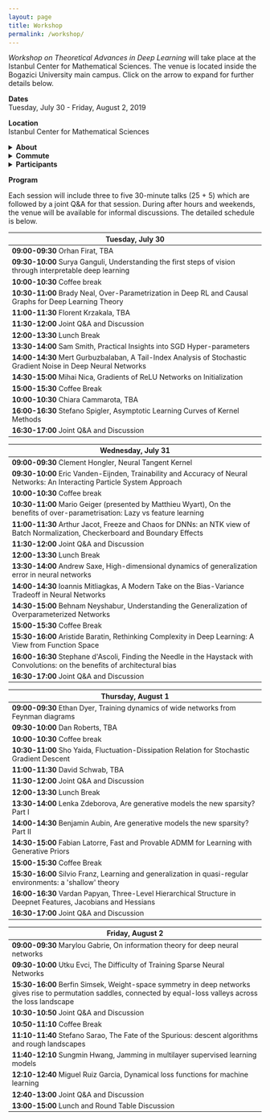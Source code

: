 ```yaml
---
layout: page
title: Workshop
permalink: /workshop/
---
```


_Workshop on Theoretical Advances in Deep Learning_ will take place at the Istanbul Center for Mathematical Sciences. The venue is located inside the Bogazici University main campus. Click on the arrow to expand for further details below.   

**Dates**  
Tuesday, July 30 - Friday, August 2, 2019   

**Location**  
Istanbul Center for Mathematical Sciences

<details>
    <summary>
        <b>
            About
        </b>
    </summary>
    <p markdown="1">  

        __Abstract:__ During the past few years, differentiable programming as a paradigm of deep learning provided cutting edge applications of machine learning in large scale problems in wide areas covering vision, speech, translation, and various autonomous machines. However, the success rate of working models is much faster than the scientific progress on understanding the working principles of such systems. More recently, theoretical developments shed some light on the inner workings of toy models on simple tasks, yet the community is still missing theoretical results that have strong predictive power on what to expect from large scale models on complex tasks and how to design them to improve their performance. In an attempt to move towards deeper understanding, we aim to bring together a group of researchers interested in the theoretical understanding of deep learning. The workshop is devoted to reviewing the most recent literature to bring everyone at the same level in terms of our current understanding, further, we will discuss theoretical challenges and propose ways to move forward. We will also devote one day of the workshop to interact with the local machine learning community that will include an opportunity for interested advanced students to introduce themselves and we will have a public lecture covering current trends in machine learning.  

    </p>
    <p>
        <p><strong>Topics:</strong></p>
        <ul>
        <li>Toy models that exhibit characteristic features of large scale systems  </li>
        <li>Scaling laws of neural networks with their degrees of freedom  </li>
        <li>Algorithmic effects and regularization in training neural networks  </li>
        <li>The role of the structure in data and teacher-student networks  </li>
        <li>Limiting behavior of simple models  </li>
        <li>Statistical physics approach to neural networks implications and its limits  </li> 
        <li>The role of priors on the performance of models </li>
        </ul>
    </p>
</details>

<details>
    <summary>
        <b markdown="1">
            Commute
        </b>
    </summary>
    <p markdown="1">  

        The subway station next to the campus is [Bogazici Universitesi Istasyonu](https://goo.gl/maps/VrC42pG9vi7u2vpW9). It is the last stop on line M6. Take line M2 (goes through Taksim) and transfer at the station called **Levent** (you can't miss it!).

        Commute to Bogazici University South Campus  
        ![commute](/assets/images/map1-.jpg)
        Closer look at the South Campus  
        ![campus](/assets/images/map2-.jpg)
        Zooming in on IMBM  
        ![venue](/assets/images/map3-.jpg)
       
    </p>
</details>


<details>
    <summary>
        <b markdown="1">
            Participants
        </b>
    </summary>
    <p>  
    <ul>
        <li>Ethem Alpaydin, Ozyegin University  </li>

        <li>Anima Anandkumar, Caltech &amp; NVIDIA  </li>

        <li>Benjamin Aubin, ENS  </li>

        <li>Aristide Baratin, MILA  </li>

        <li>David Belius, University of Basel  </li>

        <li>&dagger;Giulio Biroli, ENS  </li>

        <li>Chiara Cammarota, King's College London  </li>

        <li>Stephane d'Ascoli, ENS  </li>

        <li>Ethan Dyer, Google  </li>

        <li>Alp Eden, Bogazici University (retired)  </li>

        <li>Utku Evci, Google  </li>
        
        <li>Chiara Facciola, MOX - Politecnico di Milano  </li>

        <li>Orhan Firat, Google   </li>

        <li>Silvio Franz, Universite Paris-Sud  </li>

        <li>Marylou Gabrie, ENS  </li>

        <li>Surya Ganguli, Stanford   </li>
        
        <li>*Mario Geiger, EPFL  </li>

        <li>Caglar Gulcehre, DeepMind  (over VC) </li>

        <li>Mert Gurbuzbalaban, Rutgers Business School  </li>

        <li>Clement Hongler, EPFL  </li>

        <li>Sungmin Hwang, LPTMS  </li>

        <li>Melih Iseri, USC </li>  

        <li>Duygu Islakoglu, Koc University  </li>

        <li>Arthur Jacot, EPFL  </li>

        <li>Mehmet Kiral, Sophia University  </li>

        <li>Florent Krzakala, ENS  </li>

        <li>Fabian Latorre, EPFL  </li>

        <li>Ioannis Mitliagkas, MILA  </li>

        <li>Muhittin Mungan, Uni Bonn  </li>

        <li>Brady Neal, MILA  </li>

        <li>Behnam Neyshabur, NYU  </li>

        <li>Mihai Nica, University of Toronto  </li>

        <li>Ekin Ozman, Bogazici University  </li>

        <li>Vardan Papyan, Stanford  </li>

        <li>Dan Roberts, Diffeo Labs  </li>

        <li>Miguel Ruiz Garcia, University of Pennsylvania  </li>

        <li>&dagger;Levent Sagun, EPFL   </li>

        <li>Stefano Sarao, CEA   </li>

        <li>Andrew Saxe, University of Oxford  </li>

        <li>Berrenur Saylam, Bogazici University  </li>

        <li>David Schwab, CUNY  </li>

        <li>Berfin Simsek, EPFL  </li>

        <li>Sam Smith, DeepMind  </li>

        <li>Stefano Spigler, EPFL  </li>

        <li>Eric Vanden-Eijnden, NYU  </li>

        <li>&dagger;Matthieu Wyart, EPFL  </li>

        <li>Sho Yaida, Facebook AI  </li>

        <li>Lenka Zdeborova, CEA <br/>
        &dagger;: Organizers, *: To be confirmed</li>
    </ul>
    </p>
</details>

**Program**    
 
Each session will include three to five 30-minute talks (25 + 5) which are followed by a joint Q&A for that session. During after hours and weekends, the venue will be available for informal discussions. The detailed schedule is below. 

| Tuesday, July 30   |
|--------|
| **09:00-09:30** Orhan Firat, TBA |
| **09:30-10:00** Surya Ganguli, Understanding the first steps of vision through interpretable deep learning |
| **10:00-10:30** Coffee break |
| **10:30-11:00** Brady Neal, Over-Parametrization in Deep RL and Causal Graphs for Deep Learning Theory |
| **11:00-11:30** Florent Krzakala, TBA |
| **11:30-12:00** Joint Q&A and Discussion |
| **12:00-13:30** Lunch Break |
| **13:30-14:00** Sam Smith, Practical Insights into SGD Hyper-parameters |
| **14:00-14:30** Mert Gurbuzbalaban, A Tail-Index Analysis of Stochastic Gradient Noise in Deep Neural Networks |
| **14:30-15:00** Mihai Nica, Gradients of ReLU Networks on Initialization  |
| **15:00-15:30** Coffee Break |
| **10:00-10:30** Chiara Cammarota, TBA|
| **16:00-16:30** Stefano Spigler, Asymptotic Learning Curves of Kernel Methods |
| **16:30-17:00** Joint Q&A and Discussion |  


|Wednesday, July 31|
|------- |
| **09:00-09:30** Clement Hongler, Neural Tangent Kernel|
| **09:30-10:00** Eric Vanden-Eijnden, Trainability and Accuracy of Neural Networks: An Interacting Particle System Approach|
| **10:00-10:30** Coffee break|
| **10:30-11:00** Mario Geiger (presented by Matthieu Wyart), On the benefits of over-parametrisation: Lazy vs feature learning|
| **11:00-11:30** Arthur Jacot, Freeze and Chaos for DNNs: an NTK view of Batch Normalization, Checkerboard and Boundary Effects|
| **11:30-12:00** Joint Q&A and Discussion|
| **12:00-13:30** Lunch Break|
| **13:30-14:00** Andrew Saxe, High-dimensional dynamics of generalization error in neural networks|
| **14:00-14:30** Ioannis Mitliagkas, A Modern Take on the Bias-Variance Tradeoff in Neural Networks|
| **14:30-15:00** Behnam Neyshabur, Understanding the Generalization of Overparameterized Networks |
| **15:00-15:30** Coffee Break|
| **15:30-16:00** Aristide Baratin, Rethinking Complexity in Deep Learning: A View from Function Space|
| **16:00-16:30** Stephane d'Ascoli, Finding the Needle in the Haystack with Convolutions: on the benefits of architectural bias |
| **16:30-17:00** Joint Q&A and Discussion|  



|Thursday, August 1|
|------- |
| **09:00-09:30** Ethan Dyer, Training dynamics of wide networks from Feynman diagrams |
| **09:30-10:00** Dan Roberts, TBA |
| **10:00-10:30** Coffee break|
| **10:30-11:00** Sho Yaida, Fluctuation-Dissipation Relation for Stochastic Gradient Descent |
| **11:00-11:30** David Schwab, TBA |
| **11:30-12:00** Joint Q&A and Discussion|
| **12:00-13:30** Lunch Break|
| **13:30-14:00** Lenka Zdeborova, Are generative models the new sparsity? Part I |
| **14:00-14:30** Benjamin Aubin, Are generative models the new sparsity? Part II |
| **14:30-15:00** Fabian Latorre, Fast and Provable ADMM for Learning with Generative Priors |
| **15:00-15:30** Coffee Break|
| **15:30-16:00** Silvio Franz, Learning and generalization in quasi-regular environments: a 'shallow' theory |
| **16:00-16:30** Vardan Papyan, Three-Level Hierarchical Structure in Deepnet Features, Jacobians and Hessians |
| **16:30-17:00** Joint Q&A and Discussion|  



|Friday, August 2|
|------- |
| **09:00-09:30** Marylou Gabrie, On information theory for deep neural networks |
| **09:30-10:00** Utku Evci, The Difficulty of Training Sparse Neural Networks |
| **15:30-16:00** Berfin Simsek, Weight-space symmetry in deep networks gives rise to permutation saddles, connected by equal-loss valleys across the loss landscape |
| **10:30-10:50** Joint Q&A and Discussion|
| **10:50-11:10** Coffee Break|
| **11:10-11:40** Stefano Sarao, The Fate of the Spurious: descent algorithms and rough landscapes |
| **11:40-12:10** Sungmin Hwang, Jamming in multilayer supervised learning models |
| **12:10-12:40** Miguel Ruiz Garcia, Dynamical loss functions for machine learning |
| **12:40-13:00** Joint Q&A and Discussion|
| **13:00-15:00** Lunch and Round Table Discussion |  


